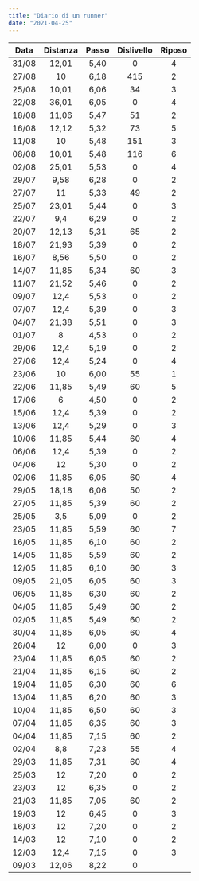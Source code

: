 ```yaml
---
title: "Diario di un runner"
date: "2021-04-25"
---
```


| Data  |   Distanza  | Passo | Dislivello | Riposo |
| :---: | :---------: | :---: | :--------: | :----: |
| 31/08 | 12,01       | 5,40  | 0          | 4      |
| 27/08 | 10          | 6,18  | 415        | 2      |
| 25/08 | 10,01       | 6,06  | 34         | 3      |
| 22/08 | 36,01       | 6,05  | 0          | 4      |
| 18/08 | 11,06       | 5,47  | 51         | 2      |
| 16/08 | 12,12       | 5,32  | 73         | 5      |
| 11/08 | 10          | 5,48  | 151        | 3      |
| 08/08 | 10,01       | 5,48  | 116        | 6      |
| 02/08 | 25,01       | 5,53  | 0          | 4      |
| 29/07 | 9,58        | 6,28  | 0          | 2      |
| 27/07 | 11          | 5,33  | 49         | 2      |
| 25/07 | 23,01       | 5,44  | 0          | 3      |
| 22/07 | 9,4         | 6,29  | 0          | 2      |
| 20/07 | 12,13       | 5,31  | 65         | 2      |
| 18/07 | 21,93       | 5,39  | 0          | 2      |
| 16/07 | 8,56        | 5,50  | 0          | 2      |
| 14/07 | 11,85       | 5,34  | 60         | 3      |
| 11/07 | 21,52       | 5,46  | 0          | 2      |
| 09/07 | 12,4        | 5,53  | 0          | 2      |
| 07/07 | 12,4        | 5,39  | 0          | 3      |
| 04/07 | 21,38       | 5,51  | 0          | 3      |
| 01/07 | 8           | 4,53  | 0          | 2      |
| 29/06 | 12,4        | 5,19  | 0          | 2      |
| 27/06 | 12,4        | 5,24  | 0          | 4      |
| 23/06 | 10          | 6,00  | 55         | 1      |
| 22/06 | 11,85       | 5,49  | 60         | 5      |
| 17/06 | 6           | 4,50  | 0          | 2      |
| 15/06 | 12,4        | 5,39  | 0          | 2      |
| 13/06 | 12,4        | 5,29  | 0          | 3      |
| 10/06 | 11,85       | 5,44  | 60         | 4      |
| 06/06 | 12,4        | 5,39  | 0          | 2      |
| 04/06 | 12          | 5,30  | 0          | 2      |
| 02/06 | 11,85       | 6,05  | 60         | 4      |
| 29/05 | 18,18       | 6,06  | 50         | 2      |
| 27/05 | 11,85       | 5,39  | 60         | 2      |
| 25/05 | 3,5         | 5,09  | 0          | 2      |
| 23/05 | 11,85       | 5,59  | 60         | 7      |
| 16/05 | 11,85       | 6,10  | 60         | 2      |
| 14/05 | 11,85       | 5,59  | 60         | 2      |
| 12/05 | 11,85       | 6,10  | 60         | 3      |
| 09/05 | 21,05       | 6,05  | 60         | 3      |
| 06/05 | 11,85       | 6,30  | 60         | 2      |
| 04/05 | 11,85       | 5,49  | 60         | 2      |
| 02/05 | 11,85       | 5,49  | 60         | 2      |
| 30/04 | 11,85       | 6,05  | 60         | 4      |
| 26/04 | 12          | 6,00  | 0          | 3      |
| 23/04 | 11,85       | 6,05  | 60         | 2      |
| 21/04 | 11,85       | 6,15  | 60         | 2      |
| 19/04 | 11,85       | 6,30  | 60         | 6      |
| 13/04 | 11,85       | 6,20  | 60         | 3      |
| 10/04 | 11,85       | 6,50  | 60         | 3      |
| 07/04 | 11,85       | 6,35  | 60         | 3      |
| 04/04 | 11,85       | 7,15  | 60         | 2      |
| 02/04 | 8,8         | 7,23  | 55         | 4      |
| 29/03 | 11,85       | 7,31  | 60         | 4      |
| 25/03 | 12          | 7,20  | 0          | 2      |
| 23/03 | 12          | 6,35  | 0          | 2      |
| 21/03 | 11,85       | 7,05  | 60         | 2      |
| 19/03 | 12          | 6,45  | 0          | 3      |
| 16/03 | 12          | 7,20  | 0          | 2      |
| 14/03 | 12          | 7,10  | 0          | 2      |
| 12/03 | 12,4        | 7,15  | 0          | 3      |
| 09/03 | 12,06       | 8,22  | 0          |        |